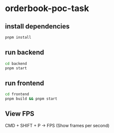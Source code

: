# orderbook-poc-task

## install dependencies

```bash
pnpm install
```

## run backend

```bash
cd backend
pnpm start
```

## run frontend

```bash
cd frontend
pnpm build && pnpm start
```
    

## View FPS

CMD + SHIFT + P -> FPS (Show frames per second)